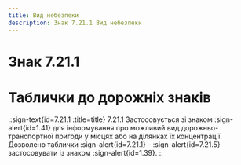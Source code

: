 ```yaml
---
title: Вид небезпеки
description: Знак 7.21.1 Вид небезпеки
---
```

# Знак 7.21.1
# Таблички до дорожніх знаків
::sign-text{id=7.21.1 :title=title}
7.21.1 Застосовується зі знаком :sign-alert{id=1.41} для інформування про можливий вид дорожньо-транспортної пригоди у місцях або на ділянках їх концентрації.
Дозволено таблички :sign-alert{id=7.21.1} - :sign-alert{id=7.21.5} застосовувати із знаком :sign-alert{id=1.39}.
::